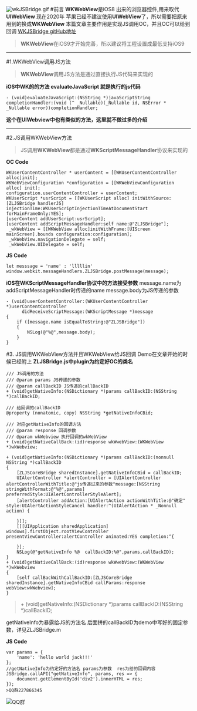 ![wkJSBridge.gif](https://upload-images.jianshu.io/upload_images/1483880-359d43dfb0a32e16.gif?imageMogr2/auto-orient/strip)
#前言
**WKWebView**是iOS8 出来的浏览器控件,用来取代**UIWebView**
现在2020年 苹果已经不建议使用**UIWebView**了，所以需要把原来用到的换成**WKWebView**
本篇文章主要作用是实现JS调用OC，并且OC可以给到回调
[WKJSBridge gitHub地址](https://github.com/MerryChristmasEve/WKJSBridge)
>**WKWebView**在iOS9才开始完善，所以建议将工程设置成最低支持iOS9
-----
#1.WKWebView调用JS方法
>**WKWebView**调用JS方法是通过直接执行JS代码来实现的

**iOS中WK的的方法 evaluateJavaScript 就是执行的js代码**
```
- (void)evaluateJavaScript:(NSString *)javaScriptString completionHandler:(void (^ _Nullable)(_Nullable id, NSError * _Nullable error))completionHandler;
```

**这个在UIWebview中也有类似的方法，这里就不做过多的介绍**

----

#2.JS调用WKWebView方法
>JS调用**WKWebView**都是通过**WKScriptMessageHandler**协议来实现的

**OC Code**
```
WKUserContentController * userContent = [[WKUserContentController alloc]init];
WKWebViewConfiguration *configuration = [[WKWebViewConfiguration alloc] init];
configuration.userContentController = userContent;
WKUserScript *usrScript = [[WKUserScript alloc] initWithSource:[ZLJSBridge handlerJS] injectionTime:WKUserScriptInjectionTimeAtDocumentStart forMainFrameOnly:YES];
[userContent addUserScript:usrScript];
[userContent addScriptMessageHandler:self name:@"ZLJSBridge"];
 _wkWebView = [[WKWebView alloc]initWithFrame:[UIScreen mainScreen].bounds configuration:configuration];
 _wkWebView.navigationDelegate = self;
 _wkWebView.UIDelegate = self;
```

**JS Code**
```
let messsage = 'name' : 'lllllin'
window.webkit.messageHandlers.ZLJSBridge.postMessage(message);
```
**iOS在WKScriptMessageHandler协议中的方法接受参数**
message.name为addScriptMessageHandler时传递的name
message.body为JS传递的参数
```
- (void)userContentController:(WKUserContentController *)userContentController
      didReceiveScriptMessage:(WKScriptMessage *)message
{
    if ([message.name isEqualToString:@"ZLJSBridge"])
    {
        NSLog(@"%@",message.body);
    }
}
```

#3. JS调用WKWebView方法并且WKWebView给JS回调
Demo在文章开始的时候已经附上
**ZLJSBridge.js中plugin为约定好OC的类名**
```
/// JS调用的方法
/// @param params JS传递的参数
/// @param callBackID JS传递的callBackID
+ (void)getNativeInfo:(NSDictionary *)params callBackID:(NSString *)callBackID;

/// 给回调的callBackID
@property (nonatomic, copy) NSString *getNativeInfoCBid;

/// 对应getNativeInfo的回调方法
/// @param response 回调参数
/// @param wkWebview 执行回调的wkWebView
+ (void)getNativeCallBack:(id)response wkWwebView:(WKWebView *)wkWebview;
```
```
+ (void)getNativeInfo:(NSDictionary *)params callBackID:(nonnull NSString *)callBackID
{
    [ZLJSCoreBridge sharedInstance].getNativeInfoCBid = callBackID;
    UIAlertController *alertController = [UIAlertController alertControllerWithTitle:@"js传递过来的参数"message:[NSString stringWithFormat:@"%@",params] preferredStyle:UIAlertControllerStyleAlert];
    [alertController addAction:[UIAlertAction actionWithTitle:@"确定" style:UIAlertActionStyleCancel handler:^(UIAlertAction * _Nonnull action) {
        
    }]];
    [[[UIApplication sharedApplication] windows].firstObject.rootViewController presentViewController:alertController animated:YES completion:^{
        
    }];
    NSLog(@"getNativeInfo %@  callBackID:%@",params,callBackID);
}
+ (void)getNativeCallBack:(id)response wkWwebView:(WKWebView *)wkWebview
{
    [self callBackWithCallBackID:[ZLJSCoreBridge sharedInstance].getNativeInfoCBid callParams:response webView:wkWebview];
}
```
> \+ (void)getNativeInfo:(NSDictionary *)params callBackID:(NSString *)callBackID;

getNativeInfo为暴露给JS的方法名  后面拼的callBackID为demo中写好的固定参数，详见ZLJSBridge.m

**JS Code**
```
var params = {
    'name': 'hello world jack!!!'
};
//getNativeInfo为约定好的方法名 params为参数  res为给的回调内容
JSBridge.callAPI("getNativeInfo", params, res => {
    document.getElementById('div2').innerHTML = res;
});
>QQ群227866345
```
![QQ群](https://upload-images.jianshu.io/upload_images/1483880-34c3a2433738483a.jpeg?imageMogr2/auto-orient/strip%7CimageView2/2/w/240)

